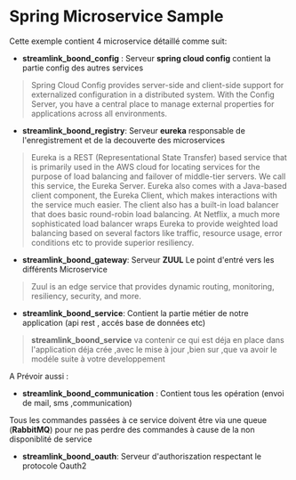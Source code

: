 # Spring Microservice Sample

Cette exemple contient 4 microservice détaillé comme suit:

 - **streamlink_boond_config** : Serveur **spring cloud config** contient la partie config des autres services
 > Spring Cloud Config provides server-side and client-side support for externalized configuration in a distributed system. With the Config Server, 
 you have a central place to manage external properties for applications across all environments.
 - **streamlink_boond_registry**: Serveur **eureka** responsable de l'enregistrement et de la decouverte des
 microservices
 >Eureka is a REST (Representational State Transfer) based service that is primarily used in the AWS cloud for locating services for the purpose of load balancing and failover of middle-tier servers. We call this service, the Eureka Server. Eureka also comes with a Java-based client component, the Eureka Client, which makes interactions with the service much easier. The client also has a built-in load balancer that does basic round-robin load balancing. At Netflix, a much more sophisticated load balancer wraps Eureka to provide weighted load balancing based on several factors like traffic, resource usage, error conditions etc to provide superior resiliency.
 - **streamlink_boond_gateway**: Serveur **ZUUL** Le point d'entré vers 
 les différents Microservice 
 > Zuul is an edge service that provides dynamic routing, monitoring, resiliency, security, and more.
 - **streamlink_boond_service**: Contient la partie métier de notre application 
 (api rest , accés base de données etc)
 > **streamlink_boond_service** va contenir ce qui est déja en place dans l'application déja crée ,avec le 
 mise à jour ,bien sur ,que va avoir le modéle suite à votre developpement
 
 A Prévoir aussi : 
  - **streamlink_boond_communication** : Contient tous les opération (envoi de mail, sms ,communication)
  
  Tous les commandes passées à ce service doivent être via une queue (**RabbitMQ**)  pour ne pas perdre des 
  commandes à cause de la non disponiblité de service 
  
  - **streamlink_boond_oauth**: Serveur d'authoriszation respectant le protocole Oauth2 
 
 
 
 
 
  

